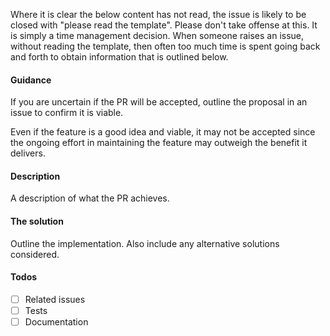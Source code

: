 Where it is clear the below content has not read, the issue is likely to be closed with "please read the template". Please don't take offense at this. It is simply a time management decision. When someone raises an issue, without reading the template, then often too much time is spent going back and forth to obtain information that is outlined below.


#### Guidance

If you are uncertain if the PR will be accepted, outline the proposal in an issue to confirm it is viable.

Even if the feature is a good idea and viable, it may not be accepted since the ongoing effort in maintaining the feature may outweigh the benefit it delivers.


#### Description

A description of what the PR achieves.


#### The solution

Outline the implementation. Also include any alternative solutions considered.


#### Todos

 * [ ] Related issues
 * [ ] Tests
 * [ ] Documentation